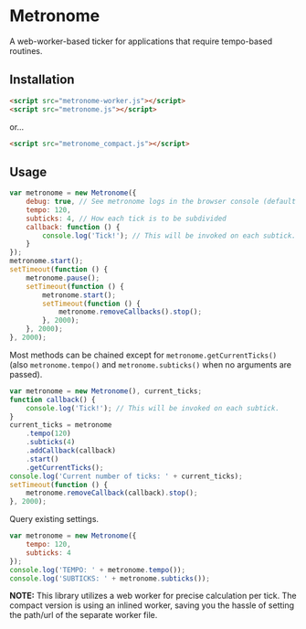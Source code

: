 # Metronome
A web-worker-based ticker for applications that require tempo-based routines.

## Installation

```html
<script src="metronome-worker.js"></script>
<script src="metronome.js"></script>
```

or...

```html
<script src="metronome_compact.js"></script>
```

## Usage

```javascript
var metronome = new Metronome({
	debug: true, // See metronome logs in the browser console (default is false).
	tempo: 120,
	subticks: 4, // How each tick is to be subdivided
	callback: function () {
		console.log('Tick!'); // This will be invoked on each subtick.
	}
});
metronome.start();
setTimeout(function () {
	metronome.pause();
	setTimeout(function () {
		metronome.start();
		setTimeout(function () {
			metronome.removeCallbacks().stop();
		}, 2000);
	}, 2000);
}, 2000);
```

Most methods can be chained except for `metronome.getCurrentTicks()` (also `metronome.tempo()` and `metronome.subticks()` when no arguments are passed).

```javascript
var metronome = new Metronome(), current_ticks;
function callback() {
	console.log('Tick!'); // This will be invoked on each subtick.
}
current_ticks = metronome
	.tempo(120)
	.subticks(4)
	.addCallback(callback)
	.start()
	.getCurrentTicks();
console.log('Current number of ticks: ' + current_ticks);
setTimeout(function () {
	metronome.removeCallback(callback).stop();
}, 2000);
```

Query existing settings.

```javascript
var metronome = new Metronome({
	tempo: 120,
	subticks: 4
});
console.log('TEMPO: ' + metronome.tempo());
console.log('SUBTICKS: ' + metronome.subticks());
```

**NOTE:** This library utilizes a web worker for precise calculation per tick. The compact version is using an inlined worker, saving you the hassle of setting the path/url of the separate worker file.